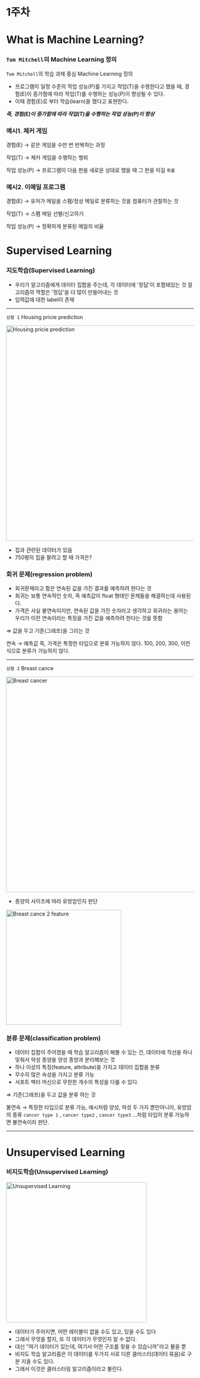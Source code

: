 # 1주차

# What is Machine Learning?

### `Tom Mitchell`의 Machine Learning 정의

`Tom Mitchell`의 학습 과제 중심 Machine Learning 정의

- 프로그램이 일정 수준의 작업 성능(P)를 가지고 작업(T)을 수행한다고 했을 때, 경험(E)이 증가함에 따라 작업(T)를 수행하는 성능(P)이 향상될 수 있다.
- 이때 경험(E)로 부터 학습(learn)을 했다고 표현한다.

***즉, 경험(E)이 증가함에 따라 작업(T)을 수행하는 작업 성능(P)이 향상***

### 예시1. 체커 게임

경험(E) → 같은 게임을 수만 번 반복하는 과정

작업(T) → 체커 게임을 수행하는 행위

작업 성능(P) → 프로그램이 다음 판을 새로운 상대로 했을 때 그 판을 이길 `확률`

### 예시2. 이메일 프로그램

경험(E) → 유저가 메일을 스팸/정상 메일로 분류하는 것을 컴퓨터가 관찰하는 것

작업(T) → 스팸 메일 선별/신고하기

작업 성능(P) → 정확하게 분류된 메일의 비율

# Supervised Learning

### 지도학습(Supervised Learning)

- 우리가 알고리즘에게 데이터 집합을 주는데, 각 데이터에 '정답'이 포함돼있는 것
알고리즘의 역할은 '정답'을 더 많이 만들어내는 것
- 입력값에 대한 label이 존재

---

`상황 1` Housing pricie prediction

<img width="579" alt="Housing pricie prediction" src="https://user-images.githubusercontent.com/45564139/92838819-37294500-f41a-11ea-8afd-c278026f47ca.png">

- 집과 관련된 데이터가 있음
- 750평의 집을 팔려고 할 때 가격은?

### 회귀 문제(regression problem)

- 회귀문제라고 함은 연속된 값을 가진 결과를 예측하려 한다는 것
- 회귀는 보통 연속적인 숫자, 즉 예측값이 float 형태인 문제들을 해결하는데 사용된다.
- 가격은 사실 불연속이지만, 연속된 값을 가진 숫자라고 생각하고 회귀라는 용어는 우리가 이런 연속이라는 특징을 가진 값을 예측하려 한다는 것을 뜻함

⇒ 값을 두고 기준(그래프)을 그리는 것

연속 → 예측값 즉, 가격은 특정한 타입으로 분류 가능하지 않다. 100, 200, 300, 이런식으로 분류가 가능하지 않다.

---

`상황 2` Breast cance

<img width="579" alt="Breast cancer" src="https://user-images.githubusercontent.com/45564139/92839050-7eafd100-f41a-11ea-8675-c352d31eeb99.png">

- 종양의 사이즈에 따라 유방암인지 판단

<img width="309" alt="Breast cance 2 feature" src="https://user-images.githubusercontent.com/45564139/92839074-84a5b200-f41a-11ea-953b-5f7006713930.png">

### 분류 문제(classification problem)

- 데이터 집합이 주어졌을 때 학습 알고리즘이 해볼 수 있는 건, 데이터에 직선을 하나 맞춰서 악성 종양을 양성 종양과 분리해보는 것
- 하나 이상의 특징(feature, attribute)을 가지고 데이터 집합을 분류
- 무수히 많은 속성을 가지고 분류 가능
- 서포트 벡터 머신으로 무한한 개수의 특성을 다룰 수 있다.

⇒ 기준(그래프)을 두고 값을 분류 하는 것

불연속 → 특정한 타입으로 분류 가능, 예시처럼 양성, 악성 두 가지 뿐만아니라, 유방암의 종류 `cancer type 1` , `cancer type2` , `cancer type3` ...처럼 타입이 분류 가능하면 불연속이라 판단.

---

# Unsupervised Learning

### 비지도학습(Unsupervised Learning)

<img width="377" alt="Unsupervised Learning" src="https://user-images.githubusercontent.com/45564139/92839089-88d1cf80-f41a-11ea-9411-7d5907d2bf44.png">

- 데이터가 주어지면, 어떤 레이블이 없을 수도 있고, 있을 수도 있다
- 그래서 무엇을 할지, 또 각 데이터가 무엇인지 알 수 없다.
- 대신 "여기 데이터가 있는데, 여기서 어떤 구조를 찾을 수 있습니까"라고 물을 뿐
- 비지도 학습 알고리즘은 이 데이터를 두가지 서로 다른 클러스터(데이터 묶음)로 구분 지을 수도 있다.
- 그래서 이것은 클러스터링 알고리즘이라고 불린다.
